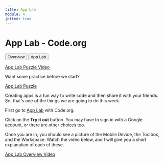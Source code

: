 ```yaml
---
title: App Lab
module: 4
jotted: true
---
```


# App Lab - Code.org

<div class="tab">
    <button class="tablinks active" onclick="openTab(event, 'Overview')">Overview</button>
    <button class="tablinks" onclick="openTab(event, 'Lab')">App Lab</button>
</div>

<!-- Tab content -->
<div id="Overview" class="tabcontent" style="display:block">

<p><a href="//www.youtube.com/embed/wAuYr1IntQs" data-lity>App Lab Puzzle Video</a></p>

<p>Want some practice before we start?</p>
    
<p><a href="https://studio.code.org/s/applab-intro/stage/1/puzzle/1" target="_new">App Lab Puzzle</a></p>
</div>
<div id="Lab" class="tabcontent">

<p>Creating apps is a fun way to write code and then share it with your friends. So, that's one of the things we are going to do this week.</p>

<p>First go to <a href="https://code.org/educate/applab" target="_new">App Lab</a> with Code.org.</p> 

<p>Click on the <b>Try it out</b> button.  You may have to sign in with a Google account, or there are other choices too.</p>

<p>Once you are in, you should see a picture of the Mobile Device, the Toolbox, and the Workspace.  Watch the video below, and I will give you a short explanation of each of these.</p>

<p><a href="//www.youtube.com/embed/ELAiGHkcYGc" data-lity>App Lab Overview Video</a></p>

</div>